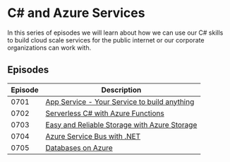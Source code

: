# C# and Azure Services

In this series of episodes we will learn about how we can use our C# skills to build cloud scale services for the public internet or our corporate organizations can work with.

## Episodes

| Episode | Description |
| --- | --- |
| 0701 | [App Service - Your Service to build anything](0701/README.md) |
| 0702 | [Serverless C# with Azure Functions](0702/README.md) |
| 0703 | [Easy and Reliable Storage with Azure Storage](0703/README.md) |
| 0704 | [Azure Service Bus with .NET](0704/README.md) |
| 0705 | [Databases on Azure](0705/README.md) |
